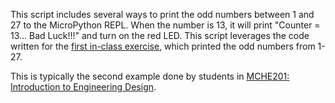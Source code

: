 This script includes several ways to print the odd numbers between 1 and 27 to the MicroPython REPL. When the number is 13, it will print "Counter = 13... Bad Luck!!!" and turn on the red LED. This script leverages the code written for the [first in-class exercise](https://github.com/DocVaughan/MCHE201---Intro-to-Eng-Design/tree/Spring-2019/MicroPython/MCHE201%20-%20In-class%20Exercise%201%20-%2003:07:19), which printed the odd numbers from 1-27.

This is typically the second example done by students in [MCHE201: Introduction to Engineering Design](http://www.ucs.louisiana.edu/~jev9637/MCHE201.html).